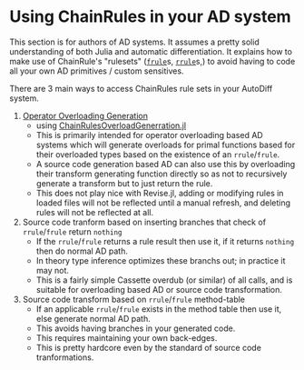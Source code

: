 # Using ChainRules in your AD system

This section is for authors of AD systems.
It assumes a pretty solid understanding of both Julia and automatic differentiation.
It explains how to make use of ChainRule's "rulesets" ([`frule`](@ref)s, [`rrule`](@ref)s,)
to avoid having to code all your own AD primitives / custom sensitives.

There are 3 main ways to access ChainRules rule sets in your AutoDiff system.

1. [Operator Overloading Generation](https://juliadiff.org/ChainRulesOverloadGeneration.jl/stable)
    - using [ChainRulesOverloadGenerration.jl](https://github.com/JuliaDiff/ChainRulesOverloadGeneration.jl/)
    - This is primarily intended for operator overloading based AD systems which will generate overloads for primal functions based for their overloaded types based on the existence of an `rrule`/`frule`.
    - A source code generation based AD can also use this by overloading their transform generating function directly so as not to recursively generate a transform but to just return the rule.
    - This does not play nice with Revise.jl, adding or modifying rules in loaded files will not be reflected until a manual refresh, and deleting rules will not be reflected at all.
2. Source code tranform based on inserting branches that check of `rrule`/`frule` return `nothing`
    - If the `rrule`/`frule` returns a rule result then use it, if it returns `nothing` then do normal AD path.
    - In theory type inference optimizes these branchs out; in practice it may not.
    - This is a fairly simple Cassette overdub (or similar) of all calls, and is suitable for overloading based AD or source code transformation.
3. Source code transform based on `rrule`/`frule` method-table
    - If an applicable `rrule`/`frule` exists in the method table then use it, else generate normal AD path.
    - This avoids having branches in your generated code.
    - This requires maintaining your own back-edges.
    - This is pretty hardcore even by the standard of source code tranformations.
